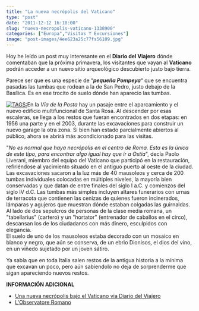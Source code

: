 ```yaml
---
title: "La nueva necrópolis del Vaticano"
type: "post"
date: "2011-12-12 16:18:00"
slug: "nueva-necropolis-vaticano-1338900"
categories: ["Europa","Visitas Y Excursiones"]
image: "post-images/4ee623a25c77fs56109.jpg"
---
```


 [](/wp-content/uploads/2011/12/4ee622a14205bs149279.jpg)

 Hoy he leído un post muy interesante en el **Diario del Viajero** dónde comentaban que la próxima primavera, los visitantes que vayan al **Vaticano** podrán acceder a un nuevo sitio arqueológico descubierto justo bajo tierra.

 Parece ser que es una especie de “***pequeña Pompeya***“ que se encuentra pasadas las tumbas que rodean a la de San Pedro, justo debajo de la Basílica. Es en ese trocito de suelo dónde han aparecio las tumbas.

 [ ![ TAGS:](post-images/4ee623a25c77fs56109.jpg "atardecer en el Vaticano by Birnardo")](http://www.flickr.com/photos/rbirnardo/4050714884/sizes/z/in/photostream/)En la *Vía de la Posta* hay un pasaje entre el aparcamiento y el nuevo edificio multifuncional de Santa Rosa. Al descender por esas escaleras, se llega a los restos que fueran encontrados en dos etapas: en 1956 una parte y en el 2003, durante las excavaciones para construir un nuevo garage la otra zona. Si bien han estado parcialmente abiertos al público, ahora se abrirá más acondicionado para las visitas.

 "*No es normal que haya necrópolis en el centro de Roma. Esta es la única de este tipo, para encontrar algo igual hay que ir a Ostia*", decía Paolo Liverani, miembro del equipo del Vaticano que participó en la restauración, refiriéndose al yacimiento situado en el antiguo puerto al oeste de la ciudad. Las excavaciones sacaron a la luz más de 40 mausoleos y cerca de 200 tumbas individuales colocadas en múltiples niveles, la mayoría bien conservadas y que datan de entre finales del siglo I a.C. y comienzos del siglo IV d.C. Las tumbas más simples incluyen altares funerarios con urnas de terracota que contienen las cenizas de quienes fueron incinerados, lámparas y agujeros que muestran dónde estaban colgadas las guirnaldas. Al lado de dos sepulcros de personas de la clase media romana, un "tabellarius" (cartero) y un "hortator" (entrenador de caballos en el circo), descansan los de los ciudadanos con más dinero, esculpidos con elegancia.  
 El suelo de uno de los mausoleos estaba decorado con un mosaico en blanco y negro, que aún se conserva, de un ebrio Dionisos, el dios del vino, en un viñedo sujetado por un joven sátiro.

 Ya sabía que en toda Italia salen restos de la antigua historia a la mínima que excavan un poco, pero aún sabiendolo no deja de sorprenderme que sigan apareciendo nuevos restos.

 **INFORMACIÓN ADICIONAL**

- [ Una nueva necrópolis bajo el Vaticano via Diario del Viajero](http://www.diariodelviajero.com/europa/una-nueva-necropolis-bajo-el-vaticano)
- [ L'Observatore Romano](http://www.osservatoreromano.va/portal/dt?JSPTabContainer.setSelected=JSPTabContainer%2FDetail&last=false=&path=/news/cultura/2011/282q11-Quella-piccola-Pompei-accanto-all-autoparco.html&title=Quella%20piccola%20Pompei%20accanto%20all%E2%80%99autoparco%20vaticano&locale=it)